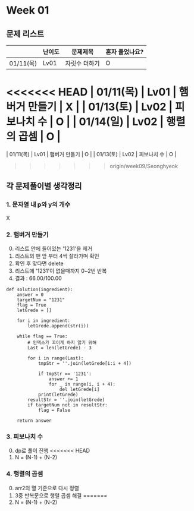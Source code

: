 # Week 01

## 문제 리스트

|          | 난이도  | 문제제목    | 혼자 풀었나요? |
|----------|------|---------|----------|
| 01/11(목) | Lv01 | 자릿수 더하기 | O        |
<<<<<<< HEAD
| 01/11(목) | Lv01 | 햄버거 만들기 | X        |
| 01/13(토) | Lv02 | 피보나치 수  | O        |
| 01/14(일) | Lv02 | 행렬의 곱셈  | O        |
=======
| 01/11(목) | Lv01 | 햄버거 만들기 | O        |
| 01/13(토) | Lv02 | 피보나치 수  | O        |
>>>>>>> origin/week09/Seonghyeok




## 각 문제풀이별 생각정리
### 1. 문자열 내 p와 y의 개수
X

### 2. 햄버거 만들기
0. 리스트 안에 들어있는 '1231'을 제거
1. 리스트의 맨 앞 부터 4씩 잘라가며 확인
2. 확인 후 맞다면 delete 
3. 리스트에 '1231'이 없을때까지 0~2번 반복
4. 결과 : 66.00/100.00
```angular2html
def solution(ingredient):
    answer = 0
    targetNum = "1231"
    flag = True
    letGrede = []
    
    for i in ingredient:
        letGrede.append(str(i))

    while flag == True:
        # 인덱스가 꼬이게 하지 않기 위해 
        Last = len(letGrede) - 3

        for i in range(Last):
            tmpStr = ''.join(letGrede[i:i + 4])

            if tmpStr == '1231':
                answer += 1
                for _ in range(i, i + 4):
                    del letGrede[i]
            print(letGrede)
        resultStr = ''.join(letGrede)
        if targetNum not in resultStr:
            flag = False

    return answer

```

### 3. 피보나치 수
0. dp로 풀이 진행
<<<<<<< HEAD
1. N = (N-1) + (N-2)


### 4. 행렬의 곱셈
0. arr2의 열 기준으로 다시 정렬
1. 3중 반복문으로 행렬 곱셈 해결
=======
1. N = (N-1) + (N-2)
